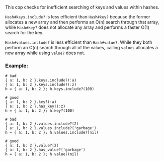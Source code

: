 This cop checks for inefficient searching of keys and values within
hashes.

`Hash#keys.include?` is less efficient than `Hash#key?` because
the former allocates a new array and then performs an O(n) search
through that array, while `Hash#key?` does not allocate any array and
performs a faster O(1) search for the key.

`Hash#values.include?` is less efficient than `Hash#value?`. While they
both perform an O(n) search through all of the values, calling `values`
allocates a new array while using `value?` does not.

### Example:
    # bad
    { a: 1, b: 2 }.keys.include?(:a)
    { a: 1, b: 2 }.keys.include?(:z)
    h = { a: 1, b: 2 }; h.keys.include?(100)

    # good
    { a: 1, b: 2 }.key?(:a)
    { a: 1, b: 2 }.has_key?(:z)
    h = { a: 1, b: 2 }; h.key?(100)

    # bad
    { a: 1, b: 2 }.values.include?(2)
    { a: 1, b: 2 }.values.include?('garbage')
    h = { a: 1, b: 2 }; h.values.include?(nil)

    # good
    { a: 1, b: 2 }.value?(2)
    { a: 1, b: 2 }.has_value?('garbage')
    h = { a: 1, b: 2 }; h.value?(nil)
